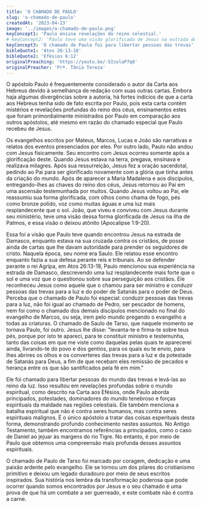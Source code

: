 ```yaml
---
title: 'O CHAMADO DE PAULO'
slug: 'o-chamado-de-paulo'
createdAt: '2023-04-23'
image: '../images/o-chamado-de-paulo.png'
keyConcept1: 'Paulo ensina revelações do reino celestial.'
# keyConcept2: 'Paulo teve uma visão glorificada de Jesus na estrada de Damasco'
keyConcept3: 'O chamado de Paulo foi para libertar pessoas das trevas'
bibleQuote1: 'Atos 26:13-18'
bibleQuote2: 'Efésios 6:12'
originalPreaching: 'https://youtu.be/-5IsolaP7q8'
originalPreacher: 'Prª. Tânia Tereza'
---
```


O apóstolo Paulo é frequentemente considerado o autor da Carta aos Hebreus devido à semelhança de redação com suas outras cartas. Embora haja algumas divergências sobre a autoria, há fortes indícios de que a carta aos Hebreus tenha sido de fato escrita por Paulo, pois esta carta contém <span>mistérios e revelações profundas do reino dos céus</span>, ensinamentos estes que foram primordialmente ministrados por Paulo em comparação aos outros apóstolos, até mesmo em razão do chamado especial que Paulo recebeu de Jesus.

Os evangelhos escritos por Mateus, Marcos, Lucas e João são narrativas e relatos dos eventos presenciados por eles. Por outro lado, <span>Paulo não andou com Jesus fisicamente</span>. Seu encontro com Jesus ocorreu somente após a glorificação deste. Quando Jesus estava na terra, pregava, ensinava e realizava milagres. Após sua ressurreição, Jesus fez a oração sacerdotal, pedindo ao Pai para ser glorificado novamente com a glória que tinha antes da criação do mundo. Após de aparecer a Maria Madalena e aos discípulos, entregando-lhes as chaves do reino dos céus, Jesus retornou ao Pai em uma ascensão testemunhada por muitos. Quando Jesus voltou ao Pai, ele reassumiu sua forma glorificada, com olhos como chama de fogo, pés como bronze polido, voz como muitas águas e uma luz mais resplandecente que o sol. João, que viveu e conviveu com Jesus durante seu ministério, teve uma visão dessa forma glorificada de Jesus na ilha de Patmos, e essa visão o deixou atônito (Apocalipse 1:9-20). 

Essa foi a visão que Paulo teve quando encontrou Jesus na estrada de Damasco, enquanto estava na sua cruzada contra os cristãos, de posse ainda de cartas que lhe davam autoridade para prender os seguidores de cristo. Naquela época, seu nome era Saulo. Ele relatou esse encontro enquanto fazia a sua defesa perante reis e tribunais. Ao se defender perante o rei Agripa, em Atos 26:13-18, Paulo mencionou sua experiência na estrada de Damasco, descrevendo uma luz resplandecente mais forte que o sol e uma voz que o questionou sobre sua perseguição aos cristãos. Ele reconheceu Jesus como aquele que o chamou para ser ministro e conduzir pessoas das trevas para a luz e do poder de Satanás para o poder de Deus. <span>Perceba que o chamado de Paulo foi especial: conduzir pessoas das trevas para a luz</span>, não foi igual ao chamado de Pedro, ser pescador de homens, nem foi como o chamado dos demais discípulos mencionado no final do evangelho de Marcos, ou seja, irem pelo mundo pregando o evangelho a todas as criaturas. O chamado de Saulo de Tarso, que naquele momento se tornava Paulo, foi outro. Jesus lhe disse: "levanta-te e firma-te sobre teus pés, porque por isto te apareci, para te constituir ministro e testemunha, tanto das coisas em que me viste como daquelas pelas quais te aparecerei ainda, livrando-te do povo e dos gentios, para os quais eu te envio, para lhes abrires os olhos e os converteres das trevas para a luz e da potestade de Satanás para Deus, a fim de que recebam eles remissão de pecados e herança entre os que são santificados pela fé em mim."

Ele foi chamado para <span>libertar pessoas do mundo das trevas e levá-las ao reino da luz</span>. Isso resultou em revelações profundas sobre o mundo espiritual, como descrito na Carta aos Efésios, onde Paulo aborda principados, potestades, dominadores do mundo tenebroso e forças espirituais da maldade nas regiões celestiais. Ele também menciona a batalha espiritual que não é contra seres humanos, mas contra seres espirituais malignos. É o único apóstolo a tratar das coisas esperituais desta forma, demonstrando profundo conhecimento nestes assuntos. No Antigo Testamento, também encontramos referências a principados, como o caso de Daniel ao jejuar às margens do rio Tigre. No entanto, é por meio de Paulo que obtemos uma compreensão mais profunda desses assuntos espirituais.

O chamado de Paulo de Tarso foi marcado por coragem, dedicação e uma paixão ardente pelo evangelho. Ele se tornou um dos pilares do cristianismo primitivo e deixou um legado duradouro por meio de seus escritos inspirados. Sua história nos lembra da transformação poderosa que pode ocorrer quando somos encontrados por Jesus e o seu chamado é uma prova de que há um combate a ser guerreado, e este combate não é contra a carne.